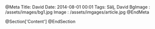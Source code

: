 @Meta
Title: David
Date: 2014-08-01 00:01
Tags: Sälj, David
BgImage : /assets/images/bg1.jpg
Image : /assets/imgages/article.jpg
@EndMeta

@Section['Content']
@EndSection
